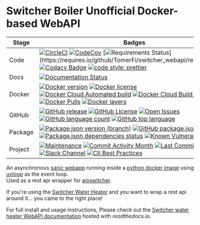<!--lint disable maximum-line-length-->
# Switcher Boiler Unofficial Docker-based WebAPI

| Stage   | Badges                                                                                                                                                                                                                                                                                                                                                                                                                                                                                                                                                                                                                                                                                                                                                                                                                                                                                                                                               |
| ------- | -----------------------------------------------------------------------------------------------------------------------------------------------------------------------------------------------------------------------------------------------------------------------------------------------------------------------------------------------------------------------------------------------------------------------------------------------------------------------------------------------------------------------------------------------------------------------------------------------------------------------------------------------------------------------------------------------------------------------------------------------------------------------------------------------------------------------------------------------------------------------------------------------------------------------------------------------------|
| Code    | [![CircleCI](https://circleci.com/gh/TomerFi/switcher_webapi.svg?style=shield)](https://circleci.com/gh/TomerFi/switcher_webapi) [![CodeCov](https://codecov.io/gh/TomerFi/switcher_webapi/graph/badge.svg)](https://codecov.io/gh/TomerFi/switcher_webapi) [![Requirements Status](https://requires.io/github/TomerFi/switcher_webapi/requirements.svg?)](https://requires.io/github/TomerFi/switcher_webapi/requirements/) [![Codacy Badge](https://api.codacy.com/project/badge/Grade/bc33021329894d75943f8d0fe77b95a5)](https://www.codacy.com/app/TomerFi/switcher_webapi?utm_source=github.com&utm_medium=referral&utm_content=TomerFi/switcher_webapi&utm_campaign=Badge_Grade) [![code style: prettier](https://img.shields.io/badge/code_style-prettier-ff69b4.svg?style=flat-square)](https://github.com/prettier/prettier)                                                                                                                |
| Docs    | [![Documentation Status](https://readthedocs.org/projects/switcher-webapi/badge/?version=stable)](https://switcher-webapi.readthedocs.io/en/stable/?badge=stable)                                                                                                                                                                                                                                                                                                                                                                                                                                                                                                                                                                                                                                                                                                                                                                                    |
| Docker  | [![Docker version](https://images.microbadger.com/badges/version/tomerfi/switcher_webapi.svg)](https://microbadger.com/images/tomerfi/switcher_webapi) [![Docker license](https://images.microbadger.com/badges/license/tomerfi/switcher_webapi.svg)](https://microbadger.com/images/tomerfi/switcher_webapi) [![Docker Cloud Automated build](https://img.shields.io/docker/cloud/automated/tomerfi/switcher_webapi.svg)](https://hub.docker.com/r/tomerfi/switcher_webapi) [![Docker Cloud Build Status](https://img.shields.io/docker/cloud/build/tomerfi/switcher_webapi.svg)](https://hub.docker.com/r/tomerfi/switcher_webapi/builds) [![Docker Pulls](https://img.shields.io/docker/pulls/tomerfi/switcher_webapi.svg)](https://hub.docker.com/r/tomerfi/switcher_webapi) [![Docker layers](https://images.microbadger.com/badges/image/tomerfi/switcher_webapi.svg)](https://microbadger.com/images/tomerfi/switcher_webapi)                 |
| GitHub  | [![GitHub release](https://img.shields.io/github/release/tomerfi/switcher_webapi.svg)](https://github.com/TomerFi/switcher_webapi/releases) [![GitHub License](https://img.shields.io/github/license/tomerfi/switcher_webapi.svg)](https://github.com/TomerFi/switcher_webapi/blob/dev/LICENSE) [![Open Issues](https://img.shields.io/github/issues-raw/tomerfi/switcher_webapi.svg)](https://github.com/TomerFi/switcher_webapi/issues) [![GitHub language count](https://img.shields.io/github/languages/count/tomerfi/switcher_webapi.svg)](https://github.com/TomerFi/switcher_webapi) [![GitHub top language](https://img.shields.io/github/languages/top/tomerfi/switcher_webapi.svg)](https://github.com/TomerFi/switcher_webapi)                                                                                                                                                                                                            |
| Package | [![Package.json version (branch)](https://img.shields.io/github/package-json/v/TomerFi/switcher_webapi/dev.svg)](https://github.com/TomerFi/switcher_webapi/blob/dev/package.json) [![GitHub package.json dynamic](https://img.shields.io/github/package-json/license/TomerFi/switcher_webapi/dev.svg)](https://github.com/TomerFi/switcher_webapi/blob/dev/package.json) [![Package.json dependencies status](https://david-dm.org/TomerFi/switcher_webapi/status.svg)](https://david-dm.org/TomerFi/switcher_webapi)  [![Known Vulnerabilities](https://snyk.io//test/github/TomerFi/switcher_webapi/badge.svg?targetFile=package.json)](https://snyk.io//test/github/TomerFi/switcher_webapi?targetFile=package.json)                                                                                                                                                                                                                             |
| Project | [![Maintenance](https://img.shields.io/badge/Maintained%3F-yes-green.svg)](https://github.com/TomerFi/switcher_webapi) [![Commit Activity Month](https://img.shields.io/github/commit-activity/m/tomerfi/switcher_webapi.svg)](https://github.com/TomerFi/switcher_webapi/commits/dev) [![Last Commit](https://img.shields.io/github/last-commit/tomerfi/switcher_webapi.svg)](https://github.com/TomerFi/switcher_webapi/commits/dev) [![Slack Channel](https://slack.tomfi.info:8443/switcher_webapi.svg)](https://tomfi.slack.com/messages/CK4DK2Z5G) [![CII Best Practices](https://bestpractices.coreinfrastructure.org/projects/2891/badge)](https://bestpractices.coreinfrastructure.org/projects/2891)                                                                                                                                                                                                                                       |

An asynchronous [sanic webapp](https://pypi.org/project/sanic/) running inside a [python docker image](https://hub.docker.com/_/python) using [uvloop](https://pypi.org/project/uvloop/) as the event loop.</br>
Used as a rest api wrapper for [aioswitcher](https://pypi.org/project/aioswitcher/).</br>

If you're using the [Switcher Water Heater](https://switcher.co.il/) and you want to wrap a rest api around it... you came to the right place!</br>

For full install and usage instructions,
Please check out the [Switcher water heater WebAPI documentation](https://switcher-webapi.readthedocs.io) hosted with *readthedocs.io.*

